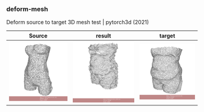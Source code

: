 ### deform-mesh

Deform source to target 3D mesh test | pytorch3d (2021)

Source | result | target 
--- | --- | --- 
![source](data/test2/source.png) | ![result](data/test2/final_i2000.png) | ![target](data/test2/target.png)

